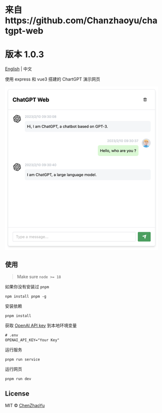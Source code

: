# 来自https://github.com/Chanzhaoyu/chatgpt-web
# 版本 1.0.3

[English](./README.md) | 中文

使用 express 和 vue3 搭建的 ChartGPT 演示网页

![cover](./docs/cover.png)

## 使用
> Make sure `node >= 18`

如果你没有安装过 `pnpm`
```shell
npm install pnpm -g
```

安装依赖
```shell
pnpm install
```

获取 [OpenAI API key](https://platform.openai.com/overview) 到本地环境变量

```
# .env
OPENAI_API_KEY="Your Key"
```

运行服务
```shell
pnpm run service
```

运行网页
```shell
pnpm run dev
```

## License
MIT © [ChenZhaoYu](./license)
